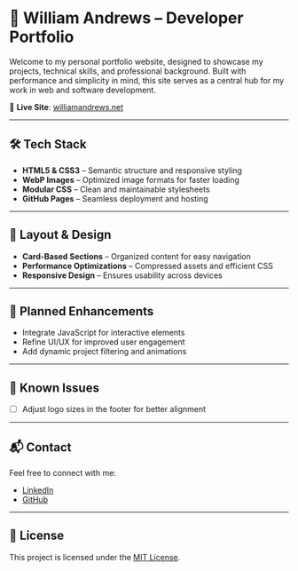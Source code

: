 # 💼 William Andrews – Developer Portfolio

Welcome to my personal portfolio website, designed to showcase my projects, technical skills, and professional background. Built with performance and simplicity in mind, this site serves as a central hub for my work in web and software development.

🔗 **Live Site**: [williamandrews.net](https://williamandrews.net)

---

## 🛠️ Tech Stack

- **HTML5 & CSS3** – Semantic structure and responsive styling
- **WebP Images** – Optimized image formats for faster loading
- **Modular CSS** – Clean and maintainable stylesheets
- **GitHub Pages** – Seamless deployment and hosting

---

## 📐 Layout & Design

- **Card-Based Sections** – Organized content for easy navigation
- **Performance Optimizations** – Compressed assets and efficient CSS
- **Responsive Design** – Ensures usability across devices

---

## 🚧 Planned Enhancements

- Integrate JavaScript for interactive elements
- Refine UI/UX for improved user engagement
- Add dynamic project filtering and animations

---

## 🐞 Known Issues

- [ ] Adjust logo sizes in the footer for better alignment

---

## 📬 Contact

Feel free to connect with me:

- [LinkedIn](https://www.linkedin.com/in/williamandrews2)
- [GitHub](https://github.com/williamandrews2)

---

## 📄 License

This project is licensed under the [MIT License](LICENSE).

